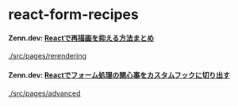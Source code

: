 # react-form-recipes

#### Zenn.dev: [Reactで再描画を抑える方法まとめ](https://zenn.dev/ishiyama/articles/99aff84e95ef27)
<ins>[./src/pages/rerendering](https://github.com/ishiyama0530/react-form-recipes/tree/main/src/pages/rerendering)</ins>

#### Zenn.dev: [Reactでフォーム処理の関心事をカスタムフックに切り出す](https://zenn.dev/ishiyama/articles/746fc3f8fe78db)
<ins>[./src/pages/advanced](https://github.com/ishiyama0530/react-form-recipes/tree/main/src/pages/advanced)</ins>
